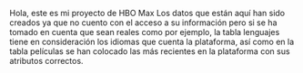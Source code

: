 Hola, este es mi proyecto de HBO Max Los datos que están aquí han sido creados 
ya que no cuento con el acceso a su información pero si se ha tomado en cuenta que sean reales 
como por ejemplo, la tabla lenguajes tiene en consideración los idiomas que cuenta la plataforma, 
así como en la tabla películas se han colocado las más recientes en la plataforma con sus 
atributos correctos.
